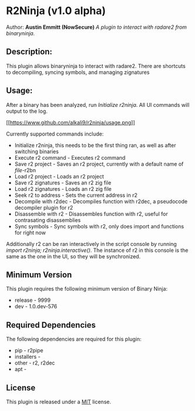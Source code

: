 # R2Ninja (v1.0 alpha)
Author: **Austin Emmitt (NowSecure)**
_A plugin to interact with radare2 from binaryninja._
## Description:
This plugin allows binaryninja to interact with radare2. There are shortcuts to decompiling, syncing symbols, and managing zignatures

## Usage:

After a binary has been analyzed, run *Initialize r2ninja*. All UI commands will output to the log.

[[https://www.github.com/alkali9/r2ninja/usage.png]]

Currently supported commands include:

* Initialize r2ninja, this needs to be the first thing ran, as well as after switching binaries
* Execute r2 command - Executes r2 command
* Save r2 project - Saves an r2 project, currently with a default name of *file*-r2bn
* Load r2 project - Loads an r2 project
* Save r2 zignatures - Saves an r2 zig file
* Load r2 zignatures - Loads an r2 zig file
* Seek r2 to address - Sets the current address in r2
* Decompile with r2dec - Decompiles function with r2dec, a pseudocode decompiler plugin for r2
* Disassemble with r2 - Disassembles function with r2, useful for contrasating disassemblies
* Sync symbols - Sync symbols with r2, only does import and functions for right now

Additionally r2 can be ran interactively in the script console by running *import r2ninja; r2ninja.interactive()*. The instance of r2 in this console is the same as the one in the UI, so they will be synchronized. 

## Minimum Version

This plugin requires the following minimum version of Binary Ninja:

 * release - 9999
 * dev - 1.0.dev-576


## Required Dependencies

The following dependencies are required for this plugin:

 * pip - r2pipe
 * installers - 
 * other - r2, r2dec
 * apt - 


## License
This plugin is released under a [MIT](LICENSE) license.

